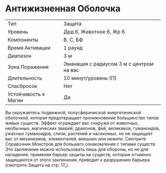 
# Антижизненная Оболочка

| | |
|---|---|
|Тип|Защита|
|Уровень| Дрд 6, Животное 6, Жр 6|
|Компоненты| В, С, БФ|
|Время Активации| 1 раунд|
|Диапазон| 3 м|
|Зона Поражения| Эманация с радиусом 3 м с центром на вас|
|Длительность| 10 минут/уровень (П)|
|Спасбросок| Нет|
|Устойчивость к Магии| Да|

Вы окружаетесь подвижной, полусферической энергетической оболочкой, которая предотвращает проникновение большинство типов живых существ. Эффект ограждает вас снаружи от животных, необычных, магических зверей, драконов, фей, великанов, гуманоидов, ужасных гуманоидов, слизи, растений и насекомых, но не защищает вас от механизмов, элементалей, внешних или нежити. Смотрите Справочник Монстров для большего ознакомления с типами существ. Это заклинание можно использовать лишь для обороны, но не для нападения; применяя барьер защиты на существ, которые отчаянно защищаются от этого заклинания, приводит к разрушению барьера (смотрите Защита на стр. 17_).